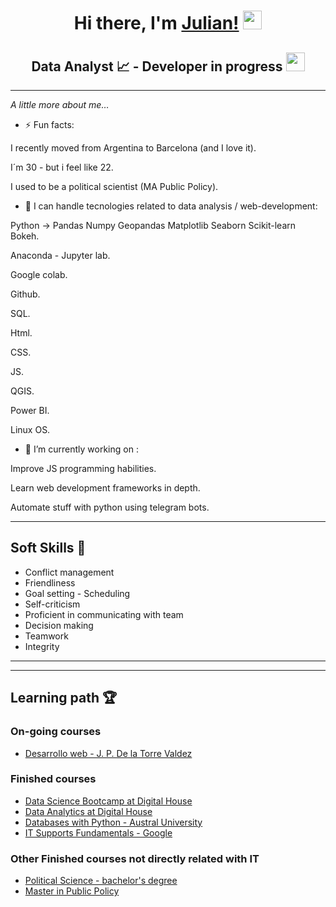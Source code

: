

<h1 align='center'>Hi there, I'm <a href="https://github.com/jgarcianagy"> Julian!</a> <img src="https://raw.githubusercontent.com/MartinHeinz/MartinHeinz/master/wave.gif" width="30px"> </h1>
<h2 align='center' style='text-transform:italic;'>Data Analyst &#x1f4c8;  - Developer in progress&nbsp;<img src="https://media.giphy.com/media/ne3xrYlWtQFtC/giphy.gif" width="30"> </h2> 

---
*A little more about me…*


- ⚡ Fun facts:

I recently moved from Argentina to Barcelona (and I love it).

I´m 30 - but i feel like 22.

I used to be a political scientist (MA Public Policy).


- 🌱 I can handle tecnologies related to data analysis / web-development:

Python -> Pandas Numpy Geopandas Matplotlib Seaborn Scikit-learn Bokeh. 

Anaconda - Jupyter lab.

Google colab.

Github.

SQL.

Html.

CSS.

JS.

QGIS.

Power BI.

Linux OS.



- 🔭 I’m currently working on :

Improve JS programming habilities.

Learn web development frameworks in depth.

Automate stuff with python using telegram bots.

______
## Soft Skills 👯

* Conflict management
* Friendliness
* Goal setting - Scheduling
* Self-criticism
* Proficient in communicating with team 
* Decision making
* Teamwork
* Integrity
______

______
## Learning path 🏆
### On-going courses
* <a href="https://www.udemy.com/course/desarrollo-web-completo-con-html5-css3-js-php-y-mysql/">Desarrollo web - J. P. De la Torre Valdez</a>


### Finished courses
* <a href="https://www.digitalhouse.com/ar/curso/data-science">Data Science Bootcamp at Digital House</a>
* <a href="https://www.digitalhouse.com/ar/curso/data-analytics">Data Analytics at Digital House</a>
* <a href="https://www.linkedin.com/in/jgarcianagy/detail/treasury/education:675796525/?entityUrn=urn%3Ali%3Afsd_profileTreasuryMedia%3A(ACoAACLw4yEBgL8ic4-__Bpg56cWmV2aLZI-QQM%2C1599502603494)&section=education%3A675796525&treasuryCount=1"> Databases with Python - Austral University </a>
* <a href="https://www.coursera.org/professional-certificates/google-it-support">IT Supports Fundamentals - Google</a>

### Other Finished courses not directly related with IT

* <a href="http://www.sociales.uba.ar/carreras/ciencia-politica/">Political Science - bachelor's degree</a>
* <a href="https://www.utdt.edu/ver_contenido.php?id_contenido=796&id_item_menu=1877">Master in Public Policy</a>

<!--
**jgarcianagy/jgarcianagy** is a ✨ _special_ ✨ repository because its `README.md` (this file) appears on your GitHub profile.

Here are some ideas to get you started:

- 🔭 I’m currently working on ...
- 🌱 I’m currently learning ...
- 👯 I’m looking to collaborate on ...
- 🤔 I’m looking for help with ...
- 💬 Ask me about ...
- 📫 How to reach me: ...
- 😄 Pronouns: ...
- ⚡ Fun fact: ...
-->
